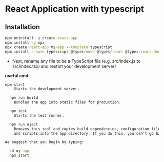 # React Application with typescript

## Installation
```cmd
npm uninstall -g create-react-app
npm install -g npx
npx create-react-app my-app --template typescript
npm install --save typescript @types/node @types/react @types/react-dom @types/jest
```
- Next, rename any file to be a TypeScript file (e.g. src/index.js to src/index.tsx) and restart your development server!

**useful cmd**
```cmd
npm start
    Starts the development server.

  npm run build
    Bundles the app into static files for production.

  npm test
    Starts the test runner.

  npm run eject
    Removes this tool and copies build dependencies, configuration files
    and scripts into the app directory. If you do this, you can’t go back!

We suggest that you begin by typing:

  cd my-app
  npm start
```
